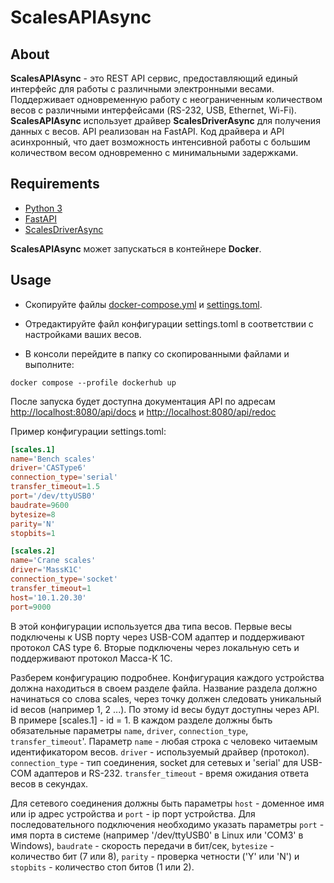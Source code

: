 # ScalesAPIAsync
## About
**ScalesAPIAsync** - это REST API сервис, предоставляющий единый интерфейс для работы с различными электронными весами. 
Поддерживает одновременную работу с неограниченным количеством весов с различными интерфейсами 
(RS-232, USB, Ethernet, Wi-Fi). **ScalesAPIAsync** использует драйвер **ScalesDriverAsync** для получения данных с весов. 
API реализован на FastAPI. Код драйвера и API асинхронный, что дает возможность интенсивной работы с большим 
количеством весом одновременно с минимальными задержками. 

## Requirements
- [Python 3](https://www.python.org/)
- [FastAPI](https://fastapi.tiangolo.com/)
- [ScalesDriverAsync](https://pypi.org/project/scales-driver-async/)

**ScalesAPIAsync** может запускаться в контейнере **Docker**.

## Usage
- Скопируйте файлы [docker-compose.yml](https://github.com/kr-aleksey/ScalesAPIAsync/blob/master/infra_scales_api_async/docker-compose.yml) 
и [settings.toml](https://github.com/kr-aleksey/ScalesAPIAsync/blob/master/infra_scales_api_async/settings.toml).

- Отредактируйте файл конфигурации settings.toml в соответствии с настройками ваших весов.

- В консоли перейдите в папку со скопированными файлами и выполните: 
```
docker compose --profile dockerhub up
```
После запуска будет доступна документация API по адресам [http://localhost:8080/api/docs]() и 
[http://localhost:8080/api/redoc]()

Пример конфигурации settings.toml:
```toml
[scales.1]
name='Bench scales'
driver='CASType6'
connection_type='serial'
transfer_timeout=1.5
port='/dev/ttyUSB0'
baudrate=9600
bytesize=8
parity='N'
stopbits=1

[scales.2]
name='Crane scales'
driver='MassK1C'
connection_type='socket'
transfer_timeout=1
host='10.1.20.30'
port=9000
```
В этой конфигурации используется два типа весов. Первые весы подключены к USB порту через USB-COM адаптер и 
поддерживают протокол CAS type 6. Вторые подключены через локальную сеть и поддерживают протокол Масса-К 1С.

Разберем конфигурацию подробнее. Конфигурация каждого устройства должна находиться в своем разделе файла. Название
раздела должно начинаться со слова scales, через точку должен следовать уникальный id весов (например 1, 2 ...). По 
этому id весы будут доступны через API. В примере [scales.1] - id = 1. В каждом разделе должны быть обязательные 
параметры `name`, `driver`, `connection_type`, `transfer_timeout`'. Параметр `name` - любая строка с человеко читаемым 
идентификатором весов. `driver` - используемый драйвер (протокол). `connection_type` - тип соединения, socket для 
сетевых и 'serial' для USB-COM адаптеров и RS-232. `transfer_timeout` - время ожидания ответа весов в секундах.

Для сетевого соединения должны быть параметры `host` - доменное имя или ip адрес устройства и `port` - ip порт 
устройства. Для последовательного подключения необходимо указать параметры `port` - имя порта в системе (например 
'/dev/ttyUSB0' в Linux или 'COM3' в Windows), `baudrate` - скорость передачи в бит/сек, `bytesize` - количество 
бит (7 или 8), `parity` - проверка четности ('Y' или 'N') и `stopbits` - количество стоп битов (1 или 2).


